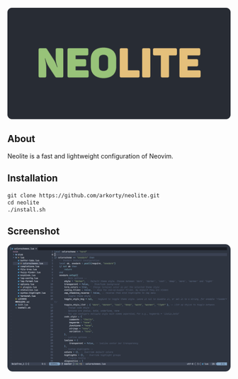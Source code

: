 ![neolite.png](blob/neolite.png)

## About

Neolite is a fast and lightweight configuration of Neovim.

## Installation

```
git clone https://github.com/arkorty/neolite.git
cd neolite
./install.sh
```

## Screenshot

![screenshot.png](blob/screenshot.png)
